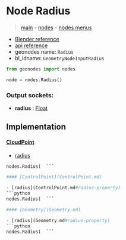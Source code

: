 # Node Radius

> [main](../structure.md) - [nodes](nodes.md) - [nodes menus](nodes_menus.md)

- [Blender reference](https://docs.blender.org/manual/en/latest/modeling/geometry_nodes/input/radius.html)
- [api reference](https://docs.blender.org/api/current/bpy.types.GeometryNodeInputRadius.html)
- geonodes name: `Radius`
- bl_idname: `GeometryNodeInputRadius`

```python
from geonodes import nodes

node = nodes.Radius()
```

### Output sockets:

- **radius** : [Float](Float.md)

## Implementation

#### [CloudPoint](CloudPoint.md)

 - [radius](CloudPoint.md#radius-property)
  ```python
  nodes.Radius(  ```

#### [ControlPoint](ControlPoint.md)

 - [radius](ControlPoint.md#radius-property)
  ```python
  nodes.Radius(  ```

#### [Geometry](Geometry.md)

 - [radius](Geometry.md#radius-property)
  ```python
  nodes.Radius(  ```

